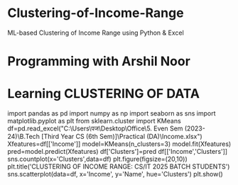 # Clustering-of-Income-Range
ML-based Clustering of Income Range using Python & Excel

# Programming with Arshil Noor
# Learning CLUSTERING OF DATA
import pandas as pd 
import numpy as np 
import seaborn as sns 
import matplotlib.pyplot as plt
from sklearn.cluster import KMeans
df=pd.read_excel("C:\\Users\\पज\\Desktop\\Office\\5. Even Sem (2023-24)\\B.Tech [Third Year CS (6th Sem)]\\Practical (DA)\\Income.xlsx")
Xfeatures=df[['Income']]
model=KMeans(n_clusters=3)
model.fit(Xfeatures)
pred=model.predict(Xfeatures)
df['Clusters']=pred
df[['Income','Clusters']]
sns.countplot(x='Clusters',data=df)
plt.figure(figsize=(20,10))
plt.title('CLUSTERING OF INCOME RANGE: CS/IT 2025 BATCH STUDENTS')
sns.scatterplot(data=df, x='Income', y='Name', hue='Clusters')
plt.show() 
